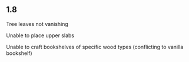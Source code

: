 ## 1.8

Tree leaves not vanishing

Unable to place upper slabs

Unable to craft bookshelves of specific wood types (conflicting to vanilla bookshelf)